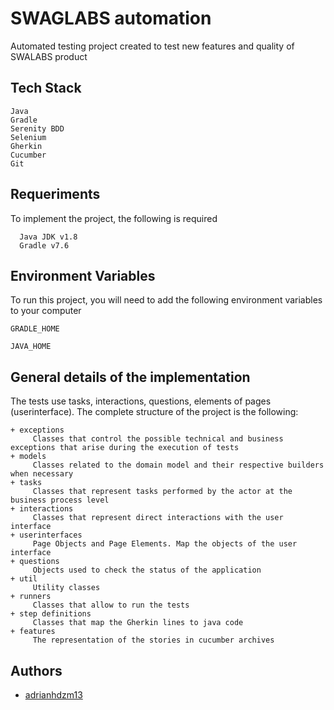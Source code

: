 
# SWAGLABS automation

Automated testing project created to test new features and quality of SWALABS product

## Tech Stack

```
Java
Gradle
Serenity BDD
Selenium
Gherkin
Cucumber
Git
```

## Requeriments

To implement the project, the following is required

```
  Java JDK v1.8
  Gradle v7.6
```

## Environment Variables

To run this project, you will need to add the following environment variables to your computer

`GRADLE_HOME`

`JAVA_HOME`

## General details of the implementation
The tests use tasks, interactions, questions, elements of pages (userinterface). The complete structure of the project is the following:

```
+ exceptions
     Classes that control the possible technical and business exceptions that arise during the execution of tests
+ models
     Classes related to the domain model and their respective builders when necessary
+ tasks
     Classes that represent tasks performed by the actor at the business process level
+ interactions
     Classes that represent direct interactions with the user interface
+ userinterfaces
     Page Objects and Page Elements. Map the objects of the user interface
+ questions
     Objects used to check the status of the application
+ util
     Utility classes
+ runners
     Classes that allow to run the tests
+ step definitions
     Classes that map the Gherkin lines to java code
+ features
     The representation of the stories in cucumber archives
```

## Authors

- [adrianhdzm13](https://www.github.com/adrianhdzm13)







    


